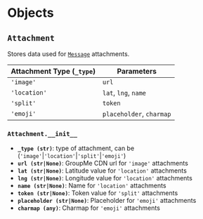 # Objects

## `Attachment`
Stores data used for [`Message`](/groupmeme/api/#message) attachments.

Attachment Type (`_type`) | Parameters
--|--
`'image'` | `url` 
`'location'` | `lat`, `lng`, `name` 
`'split'` | `token`
`'emoji'` | `placeholder`, `charmap`

### `Attachment.__init__`
- **`_type (str)`**: type of attachment, can be (`'image'`|`'location'`|`'split'`|`'emoji'`)
- **`url (str|None)`**: GroupMe CDN url for `'image'` attachments
- **`lat (str|None)`**: Latitude value for `'location'` attachments
- **`lng (str|None)`**: Longitude value for `'location'` attachments
- **`name (str|None)`**: Name for `'location'` attachments
- **`token (str|None)`**: Token value for `'split'` attachments
- **`placeholder (str|None)`**: Placeholder for `'emoji'` attachments
- **`charmap (any)`**: Charmap for `'emoji'` attachments